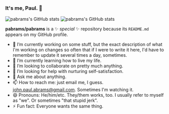 ### It's me, Paul. 👋

![pabrams's GitHub stats](https://github-readme-stats.vercel.app/api?username=pabrams&show_icons=true&theme=tokyonight&count_private=true)
![pabrams's GitHub stats](https://github-readme-stats.vercel.app/api/top-langs/?username=rosenbjerg&langs_count=6&layout=compact&theme=tokyonight)


**pabrams/pabrams** is a ✨ _special_ ✨ repository because its `README.md` appears on my GitHub profile.


- 🔭 I’m currently working on some stuff, but the exact description of what I'm working on changes so often that if I were to write it here, I'd have to remember to update it several times a day, sometimes. 
- 🌱 I’m currently learning how to live my life.
- 👯 I’m looking to collaborate on pretty much anything. 
- 🤔 I’m looking for help with nurturing self-satisfaction.
- 💬 Ask me about anything. 
- 📫 How to reach me: just email me, I guess. john.paul.abrams@gmail.com. Sometimes I'm watching it. 
- 😄 Pronouns: He/him/etc.  They/them works, too. I usually refer to myself as "we". Or sometimes "that stupid jerk". 
- ⚡ Fun fact: Everyone wants the same thing.


